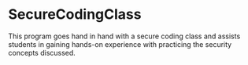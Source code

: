 # SecureCodingClass
This program goes hand in hand with a secure coding class and assists students in gaining hands-on experience with practicing the security concepts discussed.
